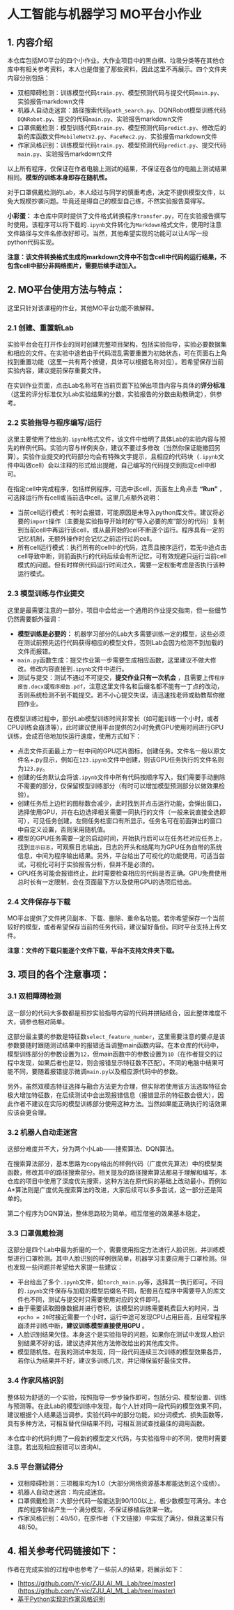 # 人工智能与机器学习 MO平台小作业
## 1. 内容介绍
本仓库包括MO平台的四个小作业。大作业项目中的黑白棋、垃圾分类等在其他仓库中有相关参考资料，本人也是借鉴了那些资料，因此这里不再展示。四个文件夹内容分别包括：
- 双相障碍检测：训练模型代码`train.py`、模型预测代码与提交代码`main.py`、实验报告markdown文件
- 机器人自动走迷宫：路径搜索代码`path_search.py`、DQNRobot模型训练代码`DQNRobot.py`、提交的代码`main.py`、实验报告markdown文件
- 口罩佩戴检测：模型训练代码`train.py`、模型预测代码`predict.py`、修改后的新的库函数文件`MobileNetV2.py`、`FaceRec2.py`、实验报告markdown文件
- 作家风格识别：训练模型代码`train.py`、模型预测代码`predict.py`、提交代码`main.py`、实验报告markdown文件

以上所有程序，仅保证在作者电脑上测试的结果，不保证在各位的电脑上测试结果相同。**模型的训练本身即存在随机性。**

对于口罩佩戴检测的Lab，本人经过与同学的慎重考虑，决定不提供模型文件，以免大规模抄袭问题。毕竟还是得自己的模型自己练，不然实验报告莫得写。

**小彩蛋：** 本仓库中同时提供了文件格式转换程序`transfer.py`，可在实验报告撰写时使用。该程序可以将下载的`.ipynb`文件转化为`Markdown`格式文件，使用时注意文件路径与文件名修改好即可。当然，其他希望实现的功能可以让AI写一段python代码实现。

**注意：该文件转换格式生成的markdown文件中不包含cell中代码的运行结果，不包含cell中部分非网络图片，需要后续手动加入。**

## 2. MO平台使用方法与特点：
这里只针对该课程的作业，其他MO平台功能不做解释。
### 2.1 创建、重置新Lab
实验平台会在打开作业的同时创建完整项目架构，包括实验指导，实验必要数据集和相应的文件。在实验中途若由于代码混乱需要重置为初始状态，可在页面右上角找到重置功能（这里一共有两个按键，具体可以根据名称对应）。若希望保存当前实验内容，建议提前保存重要文件。

在实训作业页面，点击Lab名称可在当前页面下拉弹出项目内容与具体的**评分标准** （这里的评分标准仅为Lab实验结果的分数，实验报告的分数由助教确定），供参考。
### 2.2 实验指导与程序编写/运行
这里主要使用了给出的`.ipynb`格式文件，该文件中给明了具体Lab的实验内容与预先的样例代码。实验内容与样例夹杂，建议不要过多修改（当然你保证能撤回另算）。实验作业提交的代码部分均会有特殊文字提示，且相应的代码块（`.ipynb`文件中叫做cell）会以注释的形式给出提醒，自己编写的代码提交到指定cell中即可。

在指定cell中完成程序，包括样例程序，可选中该cell，页面左上角点击 **“Run”** ，可选择运行所有cell或当前选中cell。这里几点额外说明：

- 当前cell运行模式：有时会报错，可能原因是未导入python库文件。建议将必要的`import`操作（主要是实验指导开始时的“导入必要的库”部分的代码）复制到当前cell中再运行该cell，或从最开始的cell不断逐个运行。程序具有一定的记忆机制，无额外操作时会记忆之前运行过的cell。
- 所有cell运行模式：执行所有的cell中的代码，连贯且按序运行，若无中途点击cell导致中断，则前面执行的代码后续会有所记忆，可有效规避只运行当前cell模式的问题。但有时样例代码运行时间过久，需要一定权衡考虑是否执行该种运行模式。
### 2.3 模型训练与作业提交
这里是最需要注意的一部分，项目中会给出一个通用的作业提交指南，但一些细节仍然需要额外强调：

- **模型训练是必要的：** 机器学习部分的Lab大多需要训练一定的模型，这些必须在测试前预先运行代码获得相应的模型文件，否则Lab会因为检测不到加载的文件而报错。
- `main.py`函数生成：提交作业第一步需要生成相应函数，这里建议不做大修改。修改内容直接到`.ipynb`文件中进行。
- 测试与提交：测试不通过不可提交，**提交作业只有一次机会** ，且需要上传`程序报告.docx`或`程序报告.pdf`，注意这里文件名和后缀名都不能有一丁点的改动，否则系统检测不到不能提交。若不小心提交失误，请迅速找老师或助教帮你撤回作业。

在模型训练过程中，部分Lab模型训练时间非常长（如可能训练一个小时，或者CPU训练会崩溃等），此时建议使用平台提供的2小时免费GPU使用时间进行GPU训练，会成百倍地加快运行速度，使用方式如下：

- 点击文件页面最上方一栏中间的GPU芯片图标，创建任务。文件名一般以原文件名+.py显示，例如在`123.ipynb`文件中创建，则该GPU任务执行的文件名则为`123.py`。
- 创建的任务默认会将该`.ipynb`文件中所有代码按顺序写入，我们需要手动删除不需要的部分，仅保留模型训练部分（有时可以增加模型预测部分以做效果检验）。
- 创建任务后上边栏的图标数会减少，此时找到并点击运行功能，会弹出窗口，选择使用GPU，并在右边选择相关需要一同执行的文件（一般来说直接全选即可），可见任务创建，左侧任务栏窗口有所显示。任务名可在前面弹出的窗口中自定义设置，否则采用随机值。
- 模型的GPU任务需要一定的启动时间，开始执行后可以在任务栏对应任务上，找到`显示日志`，可观察日志输出，日志的开头和结尾均为GPU任务自带的系统信息，中间为程序输出结果。另外，平台给出了可视化的功能使用，可适当尝试，可视化可利于实验报告分析，但并不是必须的。
- GPU任务可能会报错终止，此时需要检查相应的代码是否正确。GPU免费使用总时长有一定限制，会在页面最下方以及使用GPU的选项后给出。
### 2.4 文件保存与下载
MO平台提供了文件拷贝副本、下载、删除、重命名功能。若你希望保存一个当前较好的模型，或者希望保存当前的任务代码，建议留好备份。同时平台支持上传文件。

**注意：文件的下载只能逐个文件下载，平台不支持文件夹下载。**

## 3. 项目的各个注意事项：
### 3.1 双相障碍检测
这一部分的代码大多数都是照抄实验指导内容的代码并拼贴结合，因此整体难度不大，调参也相对简单。

这部分最主要的参数是特征数`select_feature_number`，这里需要注意的要点是该参数要随时跟随测试结果中的报错适当调整main函数内容。在本仓库的代码中，模型训练部分的参数设置为`12`，但main函数中的参数设置为`10`（在作者提交的过程中发现，如果后者也是12，则会报错显示特征数不匹配）。不同的电脑中结果可能不同，要随着报错提示微调`main.py`以及相应源代码中的参数。

另外，虽然双模态特征选择与融合方法更为合理，但实际若使用该方法选取特征会极大增加特征数，在后续测试中会出现报错信息（报错显示的特征数会很大），因此作者不建议在实际的模型训练部分使用这种方法。当然如果能正确执行的话效果应该会更合理。
### 3.2 机器人自动走迷宫
这部分难度并不大，分为两个小Lab——搜索算法、DQN算法。

在搜索算法部分，基本思路为copy给出的样例代码（广度优先算法）中的模型类函数，修改其中的路径搜索部分。相关提及的路径搜索算法都易于理解和编写，本仓库的项目中使用了深度优先搜索，这种方法在原代码的基础上改动最小，而例如A*算法则是广度优先搜索算法的改进，大家后续可以多多尝试，这一部分还是简单的。

第二个程序为DQN算法，整体思路较为简单。相互借鉴的效果基本稳定。
### 3.3 口罩佩戴检测
这部分是四个Lab中最为折磨的一个，需要使用指定方法进行人脸识别，并训练模型进行口罩检测。其中人脸识别的样例很简单，机器学习主要应用于口罩检测。但也发现一些问题并希望给大家提一些建议：

- 平台给出了多个`.ipynb`文件，如`torch_main.py`等，选择其一执行即可。不同的`.ipynb`文件保存与加载的模型后缀名不同，配套且在程序中需要导入的库文件也不同，测试与提交时只需要使用对应的文件即可。
- 由于需要读取图像数据并进行卷积，该模型的训练需要耗费巨大的时间，当`epcho = 20`时接近需要一个小时，运行中途可发现CPU占用巨高，且经常程序崩溃并训练中断，**建议训练模型直接使用GPU** 。
- 人脸识别结果欠佳。本身这个是实验指导的问题，如果你在测试中发现人脸识别结果不好的话，建议选择其他方法修改给出的其他库文件。
- 模型随机性。在我的测试中发现，同一段代码连续三次训练的模型效果各异，若你认为结果并不好，建议多训练几次，并记得保留好最佳文件。
### 3.4 作家风格识别
整体较为舒适的一个实验，按照指导一步步操作即可，包括分词、模型设置、训练与预测等。在此Lab的模型训练中发现，每个人针对同一段代码的模型效果不同，建议根据个人结果适当调参。实验代码中的部分功能，如分词模式、损失函数等，具有多种方法，可相互替代但结果不同，可相互测试查找最佳的调用函数。

本仓库中的代码利用了一段新的模型定义代码，与实验指导中的不同，使用时需要注意。若出现相应报错可以咨询AI。

### 3.5 平台测试得分
- 双相障碍检测：三项概率均为1.0（大部分网络资源基本都能达到这个成绩）。
- 机器人自动走迷宫：均完成迷宫。
- 口罩佩戴检测：大部分代码一般能达到90/100以上，极少数模型可满分。本仓库的程序曾经产生一个满分模型，不保证移植后效果一致。
- 作家风格识别：49/50，在原作者（下文链接）中实现了满分，但我这里只有48/50。

## 4. 相关参考代码链接如下：
作者在完成实验的过程中也参考了一些前人的结果，将展示如下：

- [https://github.com/Y-vic/ZJU_AI_ML_Lab/tree/master](https://github.com/Y-vic/ZJU_AI_ML_Lab/tree/master)
- [基于Python实现的作家风格识别](https://blog.csdn.net/newlw/article/details/124949923)

